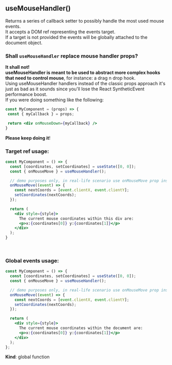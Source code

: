 <a name="useMouseHandler"></a>

## useMouseHandler()
Returns a series of callback setter to possibly handle the most used mouse events.<br/>
It accepts a DOM ref representing the events target. <br/>
If a target is not provided the events will be globally attached to the document object.
<br/>
### Shall `useMouseHandler` replace mouse handler props?

**It shall not!**<br />
**useMouseHandler is meant to be used to abstract more complex hooks that need to control mouse**, for instance:
a drag n drop hook.<br />
Using useMouseHandler handlers instead of the classic props approach it's just as bad as it sounds since you'll
lose the React SyntheticEvent performance boost.<br />
If you were doing something like the following:

```jsx harmony
const MyComponent = (props) => {
 const { myCallback } = props;

 return <div onMouseDown={myCallback} />
}
```

**Please keep doing it**!

### Target ref usage:

```jsx harmony
const MyComponent = () => {
  const [coordinates, setCoordinates] = useState([0, 0]);
  const { onMouseMove } = useMouseHandler();

  // demo purposes only, in real-life scenario use onMouseMove prop instead
  onMouseMove((event) => {
    const nextCoords = [event.clientX, event.clientY];
    setCoordinates(nextCoords);
  });

  return (
    <div style={style}>
      The current mouse coordinates within this div are:
      <p>x:{coordinates[0]} y:{coordinates[1]}</p>
    </div>
  );
}
```
<br />

### Global events usage:

```jsx harmony
const MyComponent = () => {
  const [coordinates, setCoordinates] = useState([0, 0]);
  const { onMouseMove } = useMouseHandler();

  // demo purposes only, in real-life scenario use onMouseMove prop instead
  onMouseMove((event) => {
    const nextCoords = [event.clientX, event.clientY];
    setCoordinates(nextCoords);
  });

  return (
    <div style={style}>
      The current mouse coordinates within the document are:
      <p>x:{coordinates[0]} y:{coordinates[1]}</p>
    </div>
  );
};
```

**Kind**: global function  
